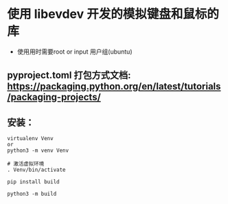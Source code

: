 # 使用 libevdev 开发的模拟键盘和鼠标的库

- 使用用时需要root or input 用户组(ubuntu)

## pyproject.toml 打包方式文档: https://packaging.python.org/en/latest/tutorials/packaging-projects/

## 安装：

```shell
virtualenv Venv
or
python3 -m venv Venv

# 激活虚拟环境
. Venv/bin/activate

pip install build

python3 -m build

```

